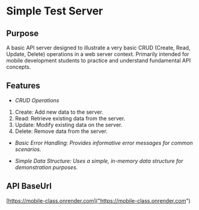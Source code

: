 # Simple Test Server

## Purpose

A basic API server designed to illustrate a very basic CRUD (Create, Read, Update, Delete) operations in a web server context. Primarily intended for mobile development students to practice and understand fundamental API concepts.

## Features

- *CRUD Operations*

1. Create: Add new data to the server.
2. Read: Retrieve existing data from the server.
3. Update: Modify existing data on the server.
4. Delete: Remove data from the server.

- *Basic Error Handling: Provides informative error messages for common scenarios.*

- *Simple Data Structure: Uses a simple, in-memory data structure for demonstration purposes.*

## API BaseUrl

[https://mobile-class.onrender.com]("https://mobile-class.onrender.com")
